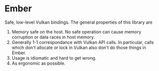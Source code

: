 # Ember

Safe, low-level Vulkan bindings. The general properties of this library are

1. Memory safe on the host. No safe operation can cause memory corruption or data races in host memory.
2. Generally 1-1 correspondance with Vulkan API calls. In particular, calls which don't allocate or lock in Vulkan also don't do those things in Ember.
3. Usage is idiomatic and hard to get wrong.
4. As ergonomic as possible.